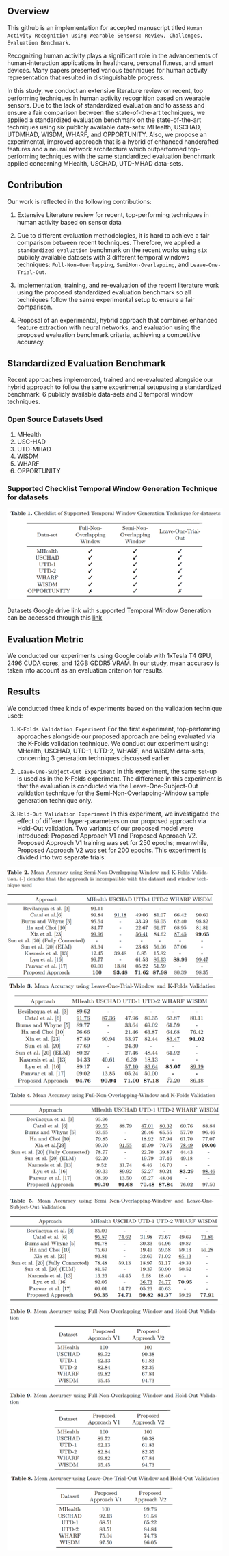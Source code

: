 ## Overview
This github is an implementation for accepted manuscript titled `Human Activity Recognition using Wearable Sensors: Review, Challenges, Evaluation Benchmark`.

Recognizing human activity plays a significant role in the advancements of human-interaction applications in healthcare, personal fitness, and smart devices. Many papers presented various techniques for human activity representation that resulted in distinguishable progress.

In this study, we conduct an extensive literature review on recent, top performing techniques in human activity recognition based on wearable sensors. Due to the lack of standardized evaluation and to assess and ensure a fair comparison between the state-of-the-art techniques, we applied a standardized evaluation benchmark on the state-of-the-art techniques using six publicly available data-sets: MHealth, USCHAD, UTDMHAD, WISDM, WHARF, and OPPORTUNITY. Also, we propose an experimental, improved approach that is a hybrid of enhanced handcrafted features and a neural network architecture which outperformed top-performing techniques with the same standardized evaluation benchmark applied concerning MHealth, USCHAD, UTD-MHAD data-sets.

## Contribution
Our work is reflected in the following contributions:

1. Extensive Literature review for recent, top-performing techniques in human
activity based on sensor data

2. Due to different evaluation methodologies, it is hard to achieve a fair comparison between recent techniques. Therefore, we applied a `standardized evaluation` benchmark on the recent works using `six` publicly available datasets with 3 different temporal windows techniques: `Full-Non-Overlapping`, `SemiNon-Overlapping`, and `Leave-One-Trial-Out`.
3. Implementation, training, and re-evaluation of the recent literature work using the proposed standardized evaluation benchmark so all techniques follow
the same experimental setup to ensure a fair comparison.
4. Proposal of an experimental, hybrid approach that combines enhanced feature extraction with neural networks, and evaluation using the proposed
evaluation benchmark criteria, achieving a competitive accuracy.

## Standardized Evaluation Benchmark
Recent approaches implemented, trained and re-evaluated alongside our hybrid approach to follow the same experimental setupusing a standardized benchmark: 6 publicly available data-sets and 3 temporal window techniques.

### Open Source Datasets Used
1. MHealth
2. USC-HAD 
3. UTD-MHAD 
4. WISDM 
5. WHARF
6. OPPORTUNITY

### Supported Checklist Temporal Window Generation Technique for datasets

![image](Images/Checklist_Supported_Temporal_Window_Generation_Technique_Datasets.PNG?raw=true "Title")

Datasets Google drive link with supported Temporal Window Generation can be accessed through this [link](https://drive.google.com/drive/folders/1iEx-9qrV3sptYqKlR36nPg1fCjC2JzPe?usp=sharing)

## Evaluation Metric
We conducted our experiments using Google colab with 1xTesla T4 GPU, 2496 CUDA cores, and 12GB GDDR5 VRAM. In
our study, mean accuracy is taken into account as an evaluation criterion for results.

## Results

We conducted three kinds of experiments based on the validation technique used:
1. `K-Folds Validation Experiment`
For the first experiment, top-performing approaches alongside our proposed approach are being evaluated via the K-Folds
validation technique. We conduct our experiment using: MHealth, USCHAD, UTD-1, UTD-2, WHARF, and WISDM data-sets, concerning 3 generation techniques 
discussed earlier.

2. `Leave-One-Subject-Out Experiment`
In this experiment, the same set-up is used as in the K-Folds experiment. The difference in this experiment is that the
evaluation is conducted via the Leave-One-Subject-Out validation technique for the Semi-Non-Overlapping-Window sample generation technique only.

3. `Hold-Out Validation Experiment`
In this experiment, we investigated the effect of different hyper-parameters on our proposed approach via Hold-Out validation. Two variants of our proposed model were introduced: Proposed Approach V1 and Proposed Approach V2. Proposed Approach V1 training was set for 250 epochs; meanwhile, Proposed Approach V2 was set for 200 epochs. This experiment is divided into two separate trials:

![Screenshot](Images/Mean_Accuracy_SNOW_K_Folds_Validation.PNG)
![Alt text](Images/Mean_Accuracy_LOTO_K_Folds_Validation.PNG?raw=true "Title")
![Alt text](Images/Mean_Accuracy_FNOW_K_Folds_Validation.PNG?raw=true "Title")
![Alt text](Images/Mean_Accuracy_SNOW_LOSO_Validation.PNG?raw=true "Title")
![Alt text](Images/Mean_Accuracy_FNOW_HO_Validation_Proposed_App.PNG?raw=true "Title")
![Alt text](Images/Mean_Accuracy_FNOW_HO_Validation_Proposed_App.PNG?raw=true "Title")
![Alt text](Images/Mean_Accuracy_LOTO_HO_Validation_Proposed_Approach.PNG?raw=true "Title")
